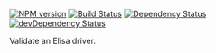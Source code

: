 [![NPM version](http://img.shields.io/npm/v/elisa-driver-validator.svg)](https://www.npmjs.org/package/elisa-driver-validator)
[![Build Status](https://travis-ci.org/elisajs/elisa-driver-validator.svg?branch=master)](https://travis-ci.org/elisajs/elisa-driver-validator)
[![Dependency Status](https://david-dm.org/elisajs/elisa-driver-validator.svg)](https://david-dm.org/elisajs/elisa-driver-validator)
[![devDependency Status](https://david-dm.org/elisajs/elisa-driver-validator/dev-status.svg)](https://david-dm.org/elisajs/elisa-driver-validator#info=devDependencies)

Validate an Elisa driver.

